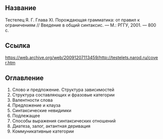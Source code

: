 ## Название
Тестелец Я. Г. Глава XI. Порождающая грамматика: от правил к ограничениям // Введение в общий синтаксис. — М.: РГГУ, 2001. — 800 с. 

## Ссылка
https://web.archive.org/web/20091207113459/http://testelets.narod.ru/cover.htm

## Оглавление
1. Слово и предложение. Структура зависимостей
2. Структура составляющих и фразовые категории
3. Валентности слова
4. Предложение и клауза
5. Синтаксические невидимки
6. Подлежащее
7. Способы выражения синтаксических отношений
8. Диатеза, залог, актантная деривация
9. Коммуникативные категории
